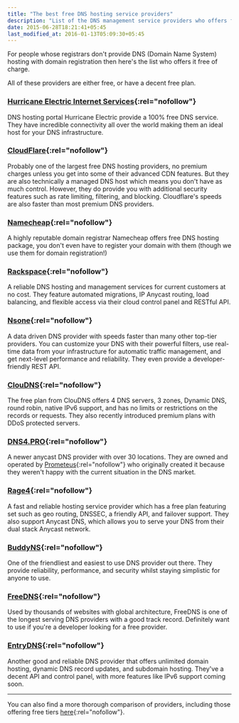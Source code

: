 ```yaml
---
title: "The best free DNS hosting service providers"
description: "List of the DNS management service providers who offers for free of charge."
date: 2015-06-28T18:21:41+05:45
last_modified_at: 2016-01-13T05:09:30+05:45
---
```


For people whose registrars don't provide DNS (Domain Name System) hosting with domain registration then here's the list who offers it free of charge.

All of these providers are either free, or have a decent free plan.

### [Hurricane Electric Internet Services](http://dns.he.net/){:rel="nofollow"}

DNS hosting portal Hurricane Electric provide a 100% free DNS service. They have incredible connectivity all over the world making them an ideal host for your DNS infrastructure.

### [CloudFlare](http://www.cloudflare.com/dns){:rel="nofollow"}

Probably one of the largest free DNS hosting providers, no premium charges unless you get into some of their advanced CDN features. But they are also technically a managed DNS host which means you don't have as much control. However, they do provide you with additional security features such as rate limiting, filtering, and blocking. Cloudflare's speeds are also faster than most premium DNS providers.

### [Namecheap](http://www.namecheap.com/domains/freedns.aspx){:rel="nofollow"}

A highly reputable domain registrar Namecheap offers free DNS hosting package, you don't even have to register your domain with them (though we use them for domain registration!)

### [Rackspace](http://www.rackspace.com/cloud/dns){:rel="nofollow"}

A reliable DNS hosting and management services for current customers at no cost. They feature automated migrations, IP Anycast routing, load balancing, and flexible access via their cloud control panel and RESTful API.

### [Nsone](http://ns1.com/){:rel="nofollow"}

A data driven DNS provider with speeds faster than many other top-tier providers. You can customize your DNS with their powerful filters, use real-time data from your infrastructure for automatic traffic management, and get next-level performance and reliability. They even provide a developer-friendly REST API.

### [ClouDNS](http://www.cloudns.net/){:rel="nofollow"}

The free plan from ClouDNS offers 4 DNS servers, 3 zones, Dynamic DNS, round robin, native IPv6 support, and has no limits or restrictions on the records or requests. They also recently introduced premium plans with DDoS protected servers.

### [DNS4.PRO](http://dns4.pro/){:rel="nofollow"}

A newer anycast DNS provider with over 30 locations. They are owned and operated by [Prometeus](http://www.prometeus.net/site/?from=oldsite/){:rel="nofollow"} who originally created it because they weren't happy with the current situation in the DNS market.

### [Rage4](http://www.rage4.com/){:rel="nofollow"}

A fast and reliable hosting service provider which has a free plan featuring set such as geo routing, DNSSEC, a friendly API, and failover support. They also support Anycast DNS, which allows you to serve your DNS from their dual stack Anycast network.

### [BuddyNS](http://www.buddyns.com/){:rel="nofollow"}

One of the friendliest and easiest to use DNS provider out there. They provide reliability, performance, and security whilst staying simplistic for anyone to use.

### [FreeDNS](http://freedns.afraid.org/){:rel="nofollow"}

Used by thousands of websites with global architecture, FreeDNS is one of the longest serving DNS providers with a good track record. Definitely want to use if you're a developer looking for a free provider.

### [EntryDNS](http://entrydns.net/){:rel="nofollow"}

Another good and reliable DNS provider that offers unlimited domain hosting, dynamic DNS record updates, and subdomain hosting. They've a decent API and control panel, with more features like IPv6 support coming soon.

---

You can also find a more thorough comparison of providers, including those offering free tiers [here](http://socialcompare.com/en/comparison/hosted-authoritative-dns-providers){:rel="nofollow"}.
